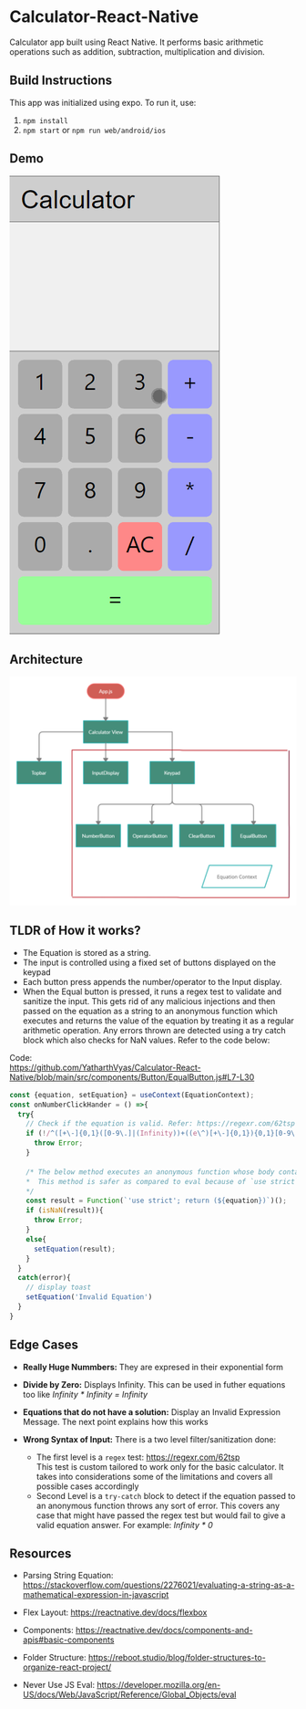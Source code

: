 # Calculator-React-Native
Calculator app built using React Native. It performs basic arithmetic operations such as addition, subtraction, multiplication and division.

## Build Instructions

This app was initialized using expo. To run it, use:
1. `npm install`
2. `npm start` or `npm run web/android/ios`

## Demo

![Demo](/git-assets/Calculator.gif)


## Architecture

![Architecture](/git-assets/CalculatorArchitecture.png)

## TLDR of How it works?

- The Equation is stored as a string.
- The input is controlled using a fixed set of buttons displayed on the keypad
- Each button press appends the number/operator to the Input display.
- When the Equal button is pressed, it runs a regex test to validate and sanitize the input. This gets rid of any malicious injections and then passed on the equation as a string to an anonymous function which executes and returns the value of the equation by treating it as a regular arithmetic operation. Any errors thrown are detected using a try catch block which also checks for NaN values. Refer to the code below:

Code:<br>
https://github.com/YatharthVyas/Calculator-React-Native/blob/main/src/components/Button/EqualButton.js#L7-L30

```jsx
const {equation, setEquation} = useContext(EquationContext);
const onNumberClickHander = () =>{
  try{
    // Check if the equation is valid. Refer: https://regexr.com/62tsp
    if (!/^([+\-]{0,1}([0-9\.]|(Infinity))+((e\^)[+\-]{0,1}){0,1}[0-9\.]*[+\-/*]{0,1})+$/g.test(equation)){
      throw Error;
    }

    /* The below method executes an anonymous function whose body contains the equation.
    *  This method is safer as compared to eval because of `use strict`
    */
    const result = Function(`'use strict'; return (${equation})`)();
    if (isNaN(result)){
      throw Error;
    }
    else{
      setEquation(result);
    }
  }
  catch(error){
    // display toast
    setEquation('Invalid Equation')
  }
}
```

## Edge Cases

- <b>Really Huge Nummbers:</b> They are expresed in their exponential form
- <b>Divide by Zero:</b> Displays Infinity. This can be used in futher equations too like <i>Infinity * Infinity = Infinity</i>
- <b>Equations that do not have a solution:</b> Display an Invalid Expression Message. The next point explains how this works
- <b>Wrong Syntax of Input:</b> There is a two level filter/sanitization done:

  - The first level is a `regex` test: https://regexr.com/62tsp <br> This test is custom tailored to work only for the basic calculator. It takes into considerations some of the limitations and covers all possible cases accordingly
  - Second Level is a `try-catch` block to detect if the equation passed to an anonymous function throws any sort of error. This covers any case that might have passed the regex test but would fail to give a valid equation answer. For example: <i>Infinity * 0</i>

## Resources

- Parsing String Equation: https://stackoverflow.com/questions/2276021/evaluating-a-string-as-a-mathematical-expression-in-javascript

- Flex Layout: https://reactnative.dev/docs/flexbox

- Components: https://reactnative.dev/docs/components-and-apis#basic-components

- Folder Structure: https://reboot.studio/blog/folder-structures-to-organize-react-project/

- Never Use JS Eval: https://developer.mozilla.org/en-US/docs/Web/JavaScript/Reference/Global_Objects/eval
